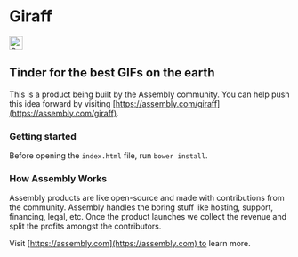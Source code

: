 # Giraff

<a href="https://assembly.com/giraff/bounties?utm_campaign=assemblage&utm_source=giraff&utm_medium=repo_badge"><img src="https://asm-badger.herokuapp.com/giraff/badges/tasks.svg" height="24px" alt="Open Tasks" /></a>

## Tinder for the best GIFs on the earth

This is a product being built by the Assembly community. You can help push this idea forward by visiting [https://assembly.com/giraff](https://assembly.com/giraff).

### Getting started

Before opening the `index.html` file, run `bower install`.

### How Assembly Works

Assembly products are like open-source and made with contributions from the community. Assembly handles the boring stuff like hosting, support, financing, legal, etc. Once the product launches we collect the revenue and split the profits amongst the contributors.

Visit [https://assembly.com](https://assembly.com) to learn more.
